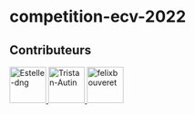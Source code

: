 # competition-ecv-2022

## Contributeurs

<a href="https://github.com/Estelle-dng">
  <img src="https://avatars.githubusercontent.com/u/50551496?v=4" width="64px" alt="Estelle-dng"/>
</a>
<a href="https://github.com/Tristan-Autin">
  <img src="https://avatars.githubusercontent.com/u/55452214?v=4" width="64px" alt="Tristan-Autin"/>
</a>
<a href="https://github.com/felixbouveret">
  <img src="https://avatars0.githubusercontent.com/u/35692793?s=460&u=7f268540885ef6b149ad2bdd9d166cf84e28e42c&v=4" width="64px" alt="felixbouveret"/>
</a>
